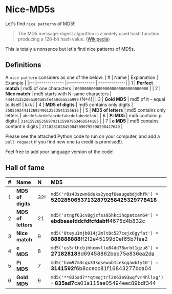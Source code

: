 # Nice-MD5s
Let's find `nice patterns` of MD5!!

> The MD5 message-digest algorithm is a widely used hash function producing a 128-bit hash value. ([Wikipedia](https://en.wikipedia.org/wiki/MD5))

This is totaly a nonsence but let's find nice patterns of MD5s.


## Definitions

A `nice pattern` considers as one of the below:
| # | Name | Explanation | Example | 
|:--|:------------- |:------------- |:-------------| 
| 1 | **Perfect match** | md5 of one characters | `00000000000000000000000000000000` | 
| 2 | **Nice match** | md5 starts with N-same characters | `444431252d6a104a05fe4a0c6a53a999` (N=4)| 
| 3 | **Gold MD5** | md5 of it - equal to itself | `N/A` | 
| 4 | **MD5 of digits** | md5 contains only digits | `25855924411269249612523541155616` | 
| 5 | **MD5 of letters** | md5 contains only letters | `abcdefabcdefabcdefabcdefabcdefab` |
| 6 | **Pi MD5** | md5 contains pi digits | `3141592653589793115997963468544185` |
| 7 | **e MD5** | md5 contains contant e digits | `2718281828459045090795598298427649` |

Please see the attached Python code to run on your computer, and add a `pull request` if you find new one (a credit is promised!).

Feel free to add your language version of the code!

## Hall of fame

| # | Name | N | MD5 | Founder | 
|:--|:------------- |:---|:-------------|:-------------| 
| 1 | **MD5 of digits** | 32! |`md5('r8z43szwn6duks2yoqf6eaugebdjdhfk') =` **52028506537132879258425329778418**|zvibazak |
| 2 | **MD5 of letters** | 21 |`md5('stngf63cv8gjzfss95hkcihqpatxam64') =` **ebdbaaefddcfdfcfdabff**4675d4b832c|zvibazak |
| 3 | **Nice match** | 9 |`md5('8teyu1mjb014j2mlt8c527cejx6gyfat') =` **888888888**ff2f2e45199d0ef65b7fea2 |marcdtheking |
| 4 | **e MD5** | 8 |`md5('us5rthcbjhhemvllo84dd78wrbt1gzu8') =` **27182818**8d69458862beb75e836ea2da|zvibazak |
| 5 | **Pi MD5** | 7 |`md5('hvm97m3cqx33kqsewub1cekqqawb1y16') =` **3141592**f6b8ccecc81f16843277bda04|zvibazak |
| 6 | **Gold MD5** | 6 |`md5('**835ad7**qteqjtrl2n63e93wqfvr4hllxg') =` **835ad7**ca01a115ae05494eec89bdf344|zvibazak |

